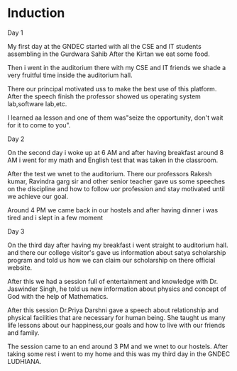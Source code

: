 # Induction

 
Day 1

My first day at the GNDEC started with all the CSE and IT students 
assembling in the Gurdwara Sahib 
After the Kirtan we eat some food.

Then i went in the auditorium 
there with my CSE and IT friends 
we shade a very fruitful time inside the auditorium hall.

There our principal motivated uss 
to make the best use of this platform. After the speech finish the professor showed us operating system lab,software lab,etc.

I learned aa lesson and one of 
them was"seize the opportunity,
don't wait for it to come to you".

Day 2

On the second day i woke  up at 
6 AM and after having breakfast 
around 8 AM i went for my math and English test that was taken in the 
classroom. 

After the test we wnet to the auditorium. There our professors 
Rakesh kumar, Ravindra garg sir
and other senior teacher gave us some speeches on the discipline 
and how to follow uor profession
and stay motivated until we achieve 
our goal.

Around 4 PM we came back in our hostels and  after having dinner i 
was tired and i slept in a few  moment 


Day 3

On the third day after having my breakfast i went straight to auditorium hall. and there our college visitor's gave us information about satya scholarship program and told us how we can claim our scholarship on there official website.

After this we had a session full of 
entertainment and knowledge with Dr.
Jaswinder Singh, he told us new 
information about physics and concept of God with the help of Mathematics.

After this session Dr.Priya Darshni 
gave a speech about relationship and physical facilities that are necessary for human being. She taught us many life lessons about our happiness,our goals and how to 
live with our friends and family.

The session came to an end around 
3 PM and we wnet to our hostels.
After taking some rest i went to my home and this was my third day in the GNDEC LUDHIANA.
